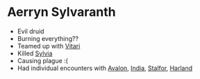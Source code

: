 # Aerryn Sylvaranth
- Evil druid
- Burning everything??
- Teamed up with [Vitari](PCs/Past/Vitari.md)
- Killed [Sylvia](PCs/Past/Sylvia.md)
- Causing plague :(
- Had individual encounters with [Avalon](PCs/Current/Avalon.md), [India](PCs/Current/India.md), [Stalfor](PCs/Current/Stalfor.md), [Harland](PCs/Current/Harland.md)